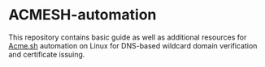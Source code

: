 # ACMESH-automation

This repository contains basic guide as well as additional resources for [Acme.sh](https://acme.sh/) automation on Linux for DNS-based wildcard domain verification and certificate issuing.


